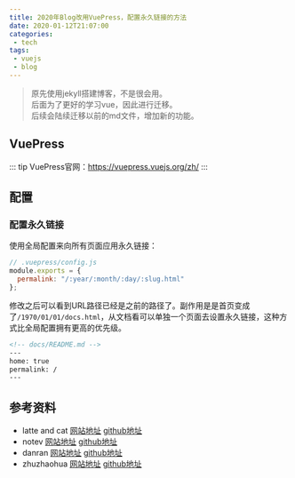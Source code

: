 ```yaml
---
title: 2020年Blog改用VuePress，配置永久链接的方法
date: 2020-01-12T21:07:00
categories:
 - tech
tags:
 - vuejs
 - blog
---
```


>原先使用jekyll搭建博客，不是很会用。<br>
>后面为了更好的学习vue，因此进行迁移。<br>
>后续会陆续迁移以前的md文件，增加新的功能。

<!-- more -->
## VuePress
::: tip
VuePress官网：https://vuepress.vuejs.org/zh/
:::

## 配置
### 配置永久链接
使用全局配置来向所有页面应用永久链接：
```js
// .vuepress/config.js
module.exports = {
  permalink: "/:year/:month/:day/:slug.html"
};
```
修改之后可以看到URL路径已经是之前的路径了。副作用是是首页变成了```/1970/01/01/docs.html```，从文档看可以单独一个页面去设置永久链接，这种方式比全局配置拥有更高的优先级。
```markdown
<!-- docs/README.md -->
---
home: true
permalink: /
---
```

## 参考资料
- latte and cat [网站地址](https://blog.smallsunnyfox.com/) [github地址](https://github.com/smallsunnyfox/Blog)
- notev [网站地址](https://www.sigure.xyz/) [github地址](https://github.com/SigureMo/notev)
- danran [网站地址](https://blog.danran.site/) [github地址](https://github.com/danranVm/blog)
- zhuzhaohua [网站地址](https://zhuzhaohua.com/) [github地址](https://github.com/zhuzhaohua/myBlog)
